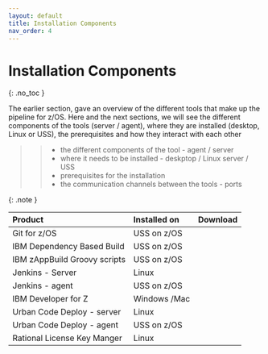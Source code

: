 ```yaml
---
layout: default
title: Installation Components
nav_order: 4
---
```

# Installation Components
{: .no_toc }

The earlier section, gave an overview of the different tools that make up the pipeline for z/OS. Here and the next sections, we will see the different components of the tools (server / agent), where they are installed (desktop, Linux or USS), the prerequisites and how they interact with each other

>>- the different components of the tool - agent / server
>>- where it needs to be installed - deskptop / Linux server / USS
>>- prerequisites for the installation 
>>- the communication channels between the tools - ports
>>
{: .note }


| Product                      | Installed on      | Download |
|:-----------------------------|:------------------|:---------|
| Git for z/OS                 | USS on z/OS       |          |
| IBM Dependency Based Build   | USS on z/OS       |          |
| IBM zAppBuild Groovy scripts | USS on z/OS       |          |
| Jenkins - Server             | Linux             |          |
| Jenkins - agent              | USS on z/OS       |          |
| IBM Developer for Z          | Windows /Mac      |          |
| Urban Code Deploy - server   | Linux             |          |
| Urban Code Deploy - agent    | USS on z/OS       |          |
| Rational License Key Manger  | Linux             |          |
